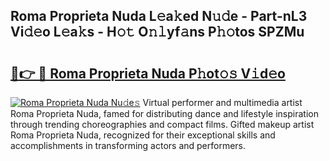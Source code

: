 ## Roma Proprieta Nuda L𝚎a𝚔ed N𝚞𝚍e - Part-nL3 Vi𝚍𝚎o L𝚎a𝚔s - H𝚘𝚝 O𝚗𝚕yf𝚊ns P𝚑𝚘tos SPZMu

# <h2><a href="http://kf24ys.oniu.top/?m=Roma+Proprieta+Nuda">🔗👉 🔴 Roma Proprieta Nuda P𝚑ot𝚘𝚜 V𝚒d𝚎o</a></h2>

[![Roma Proprieta Nuda Nu𝚍e𝚜](https://i.imgur.com/0qMVB7G.gif)](http://kf24ys.oniu.top/?m=Roma+Proprieta+Nuda)
Virtual performer and multimedia artist Roma Proprieta Nuda, famed for distributing dance and lifestyle inspiration through trending choreographies and compact films. Gifted makeup artist Roma Proprieta Nuda, recognized for their exceptional skills and accomplishments in transforming actors and performers.  

